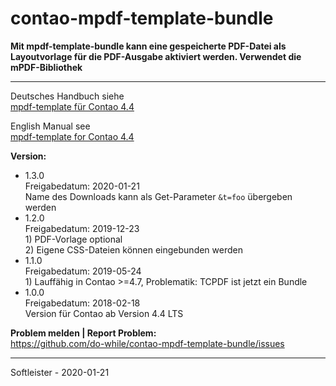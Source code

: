 # contao-mpdf-template-bundle
**Mit mpdf-template-bundle kann eine gespeicherte PDF-Datei als Layoutvorlage für die PDF-Ausgabe aktiviert werden. Verwendet die mPDF-Bibliothek**
      

___


Deutsches Handbuch siehe<br>
[mpdf-template für Contao 4.4](https://github.com/do-while/contao-mpdf-template-bundle/wiki/mpdf-template-f%C3%BCr-Contao-4.4-(DE))


English Manual see<br>
[mpdf-template for Contao 4.4](https://github.com/do-while/contao-mpdf-template-bundle/wiki/mpdf-template-for-Contao-4.4-(EN))


**Version:**<br>
* 1.3.0<br>Freigabedatum: 2020-01-21<br>Name des Downloads kann als Get-Parameter `&t=foo` übergeben werden
* 1.2.0<br>Freigabedatum: 2019-12-23<br>1) PDF-Vorlage optional<br>2) Eigene CSS-Dateien können eingebunden werden
* 1.1.0<br>Freigabedatum: 2019-05-24<br>1) Lauffähig in Contao >=4.7, Problematik: TCPDF ist jetzt ein Bundle
* 1.0.0<br>Freigabedatum: 2018-02-18<br>Version für Contao ab Version 4.4 LTS


**Problem melden | Report Problem:**<br>
https://github.com/do-while/contao-mpdf-template-bundle/issues



___
Softleister - 2020-01-21

